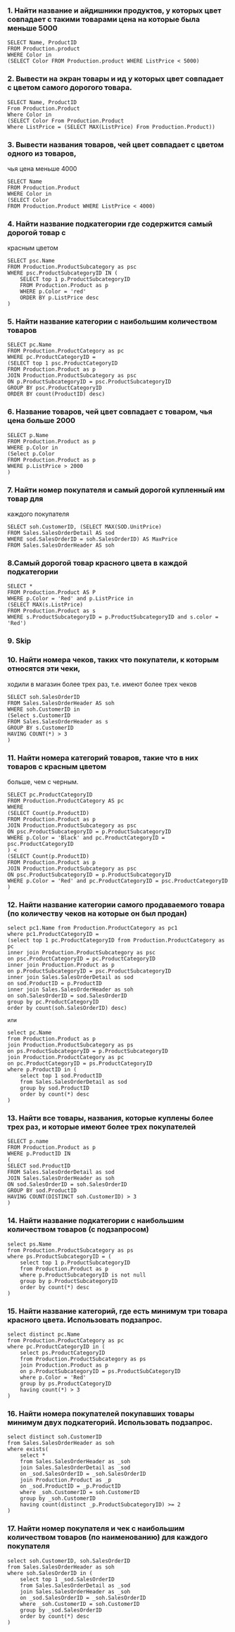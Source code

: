 ### 1. Найти название и айдишники продуктов, у которых цвет совпадает с такими товарами цена на которые была меньше 5000
```
SELECT Name, ProductID
FROM Production.product
WHERE Color in
(SELECT Color FROM Production.product WHERE ListPrice < 5000)
```
### 2. Вывести на экран товары и ид у которых цвет совпадает с цветом самого дорогого товара.
```
SELECT Name, ProductID
From Production.Product
Where Color in
(SELECT Color From Production.Product
Where ListPrice = (SELECT MAX(ListPrice) From Production.Product))
```
### 3. Вывести названия товаров, чей цвет совпадает с цветом одного из товаров,
чья цена меньше 4000
```
SELECT Name
FROM Production.Product
WHERE Color in
(SELECT Color
FROM Production.Product WHERE ListPrice < 4000)
```
### 4. Найти название подкатегории где содержится самый дорогой товар с
красным цветом

```
SELECT psc.Name 
FROM Production.ProductSubcategory as psc
WHERE psc.ProductSubcategoryID IN (
    SELECT top 1 p.ProductSubcategoryID 
    FROM Production.Product as p
    WHERE p.Color = 'red'
    ORDER BY p.ListPrice desc
)
```

### 5. Найти название категории с наибольшим количеством товаров 
```
SELECT pc.Name
FROM Production.ProductCategory as pc
WHERE pc.ProductCategoryID =
(SELECT top 1 psc.ProductCategoryID
FROM Production.Product as p
JOIN Production.ProductSubcategory as psc 
ON p.ProductSubcategoryID = psc.ProductSubcategoryID
GROUP BY psc.ProductCategoryID
ORDER BY count(ProductID) desc)
```

### 6. Название товаров, чей цвет совпадает с товаром, чья цена больше 2000
```
SELECT p.Name
FROM Production.Product as p
WHERE p.Color in
(Select p.Color
FROM Production.Product as p
WHERE p.ListPrice > 2000
)
```

### 7. Найти номер покупателя и самый дорогой купленный им товар для
каждого покупателя
```
SELECT soh.CustomerID, (SELECT MAX(SOD.UnitPrice)
FROM Sales.SalesOrderDetail AS sod
WHERE sod.SalesOrderID = soh.SalesOrderID) AS MaxPrice
FROM Sales.SalesOrderHeader AS soh
```

### 8.Самый дорогой товар красного цвета в каждой подкатегории
```
SELECT *
FROM Production.Product AS P
WHERE p.Color = 'Red' and p.ListPrice in 
(SELECT MAX(s.ListPrice) 
FROM Production.Product as s 
WHERE s.ProductSubcategoryID = p.ProductSubcategoryID and s.color = 'Red')
```

### 9. Skip

### 10. Найти номера чеков, таких что покупатели, к которым относятся эти чеки,
ходили в магазин более трех раз, т.е. имеют более трех чеков
```
SELECT soh.SalesOrderID
FROM Sales.SalesOrderHeader AS soh
WHERE soh.CustomerID in
(Select s.CustomerID
FROM Sales.SalesOrderHeader as s
GROUP BY s.CustomerID
HAVING COUNT(*) > 3
)
```

### 11. Найти номера категорий товаров, такие что в них товаров с красным цветом
больше, чем с черным.

```
SELECT pc.ProductCategoryID
FROM Production.ProductCategory AS pc
WHERE 
(SELECT Count(p.ProductID)
FROM Production.Product as p
JOIN Production.ProductSubcategory as psc
ON psc.ProductSubcategoryID = p.ProductSubcategoryID
WHERE p.Color = 'Black' and pc.ProductCategoryID = psc.ProductCategoryID
) <
(SELECT Count(p.ProductID)
FROM Production.Product as p
JOIN Production.ProductSubcategory as psc
ON psc.ProductSubcategoryID = p.ProductSubcategoryID
WHERE p.Color = 'Red' and pc.ProductCategoryID = psc.ProductCategoryID
)
```

### 12. Найти название категории самого продаваемого товара (по количеству чеков на которые он был продан)
```
select pc1.Name from Production.ProductCategory as pc1
where pc1.ProductCategoryID =
(select top 1 pc.ProductCategoryID from Production.ProductCategory as pc
inner join Production.ProductSubcategory as psc
on psc.ProductCategoryID = pc.ProductCategoryID
inner join Production.Product as p
on p.ProductSubcategoryID = psc.ProductSubcategoryID
inner join Sales.SalesOrderDetail as sod
on sod.ProductID = p.ProductID
inner join Sales.SalesOrderHeader as soh
on soh.SalesOrderID = sod.SalesOrderID
group by pc.ProductCategoryID
order by count(soh.SalesOrderID) desc)

или 

select pc.Name
from Production.Product as p
join Production.ProductSubcategory as ps
on ps.ProductSubcategoryID = p.ProductSubcategoryID
join Production.ProductCategory as pc
on pc.ProductCategoryID = ps.ProductCategoryID
where p.ProductID in (
	select top 1 sod.ProductID
	from Sales.SalesOrderDetail as sod
	group by sod.ProductID
	order by count(*) desc
) 
```

### 13. Найти все товары, названия, которые куплены более трех раз, и которые имеют более трех покупателей
```
SELECT p.name
FROM Production.Product as p
WHERE p.ProductID IN 
(
SELECT sod.ProductID
FROM Sales.SalesOrderDetail as sod
JOIN Sales.SalesOrderHeader as soh
ON sod.SalesOrderID = soh.SalesOrderID
GROUP BY sod.ProductID
HAVING COUNT(DISTINCT soh.CustomerID) > 3
)
```

### 14. Найти название подкатегории с наибольшим количеством товаров (с подзапросом)
```
select ps.Name
from Production.ProductSubcategory as ps
where ps.ProductSubcategoryID = (
	select top 1 p.ProductSubcategoryID
	from Production.Product as p
	where p.ProductSubcategoryID is not null
	group by p.ProductSubcategoryID
	order by count(*) desc
) 
```

### 15. Найти название категорий, где есть минимум три товара красного цвета. Использовать подзапрос.
```
select distinct pc.Name
from Production.ProductCategory as pc
where pc.ProductCategoryID in (
	select ps.ProductCategoryID
	from Production.ProductSubcategory as ps
	join Production.Product as p
	on p.ProductSubcategoryID = ps.ProductSubCategoryID
	where p.Color = 'Red'
	group by ps.ProductCategoryID
	having count(*) > 3
) 
```

### 16. Найти номера покупателей покупавших товары минимум двух подкатегорий. Использовать подзапрос.
```
select distinct soh.CustomerID
from Sales.SalesOrderHeader as soh
where exists(
	select *
	from Sales.SalesOrderHeader as _soh
	join Sales.SalesOrderDetail as _sod
	on _sod.SalesOrderID = _soh.SalesOrderID
	join Production.Product as _p
	on _sod.ProductID = _p.ProductID
	where _soh.CustomerID = soh.CustomerID
	group by _soh.CustomerID
	having count(distinct _p.ProductSubcategoryID) >= 2
) 
```

### 17. Найти номер покупателя и чек с наибольшим количеством товаров (по наименованию) для каждого покупателя
```
select soh.CustomerID, soh.SalesOrderID
from Sales.SalesOrderHeader as soh
where soh.SalesOrderID in (
	select top 1 _sod.SalesOrderID
	from Sales.SalesOrderDetail as _sod
	join Sales.SalesOrderHeader as _soh
	on _sod.SalesOrderID = _soh.SalesOrderID
	where _soh.CustomerID = soh.CustomerID
	group by _sod.SalesOrderID
	order by count(*) desc
)
```
